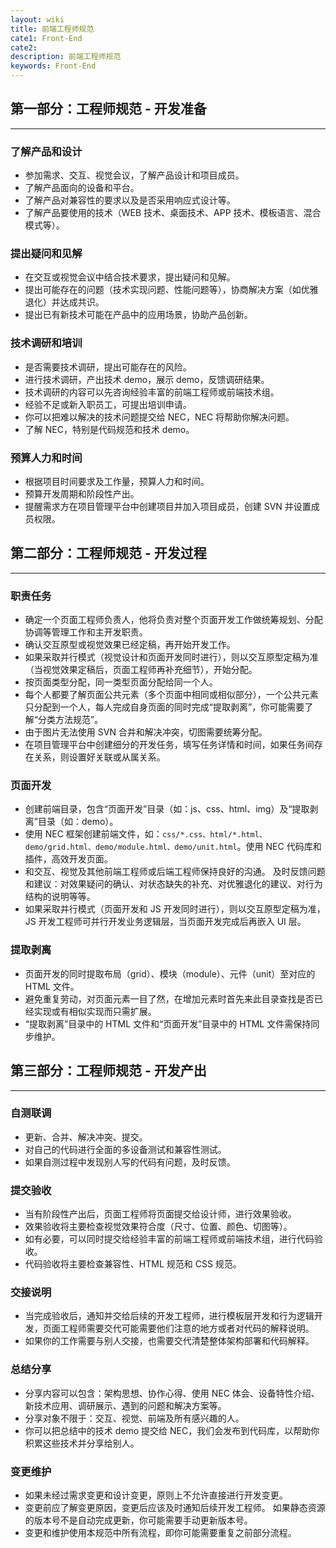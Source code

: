 ```yaml
---
layout: wiki
title: 前端工程师规范
cate1: Front-End
cate2:
description: 前端工程师规范
keywords: Front-End
---
```


## 第一部分：工程师规范 - 开发准备
<!--more-->

---

### 了解产品和设计

- 参加需求、交互、视觉会议，了解产品设计和项目成员。
- 了解产品面向的设备和平台。
- 了解产品对兼容性的要求以及是否采用响应式设计等。
- 了解产品要使用的技术（WEB 技术、桌面技术、APP 技术、模板语言、混合模式等）。

### 提出疑问和见解

- 在交互或视觉会议中结合技术要求，提出疑问和见解。
- 提出可能存在的问题（技术实现问题、性能问题等），协商解决方案（如优雅退化）并达成共识。
- 提出已有新技术可能在产品中的应用场景，协助产品创新。

### 技术调研和培训

- 是否需要技术调研，提出可能存在的风险。
- 进行技术调研，产出技术 demo，展示 demo，反馈调研结果。
- 技术调研的内容可以先咨询经验丰富的前端工程师或前端技术组。
- 经验不足或新入职员工，可提出培训申请。
- 你可以把难以解决的技术问题提交给 NEC，NEC 将帮助你解决问题。
- 了解 NEC，特别是代码规范和技术 demo。

### 预算人力和时间

- 根据项目时间要求及工作量，预算人力和时间。
- 预算开发周期和阶段性产出。
- 提醒需求方在项目管理平台中创建项目并加入项目成员，创建 SVN 并设置成员权限。

## 第二部分：工程师规范 - 开发过程

---

### 职责任务

- 确定一个页面工程师负责人，他将负责对整个页面开发工作做统筹规划、分配协调等管理工作和主开发职责。
- 确认交互原型或视觉效果已经定稿，再开始开发工作。
- 如果采取并行模式（视觉设计和页面开发同时进行），则以交互原型定稿为准（当视觉效果定稿后，页面工程师再补充细节），开始分配。
- 按页面类型分配，同一类型页面分配给同一个人。
- 每个人都要了解页面公共元素（多个页面中相同或相似部分），一个公共元素只分配到一个人，每人完成自身页面的同时完成“提取剥离”，你可能需要了解“分类方法规范”。
- 由于图片无法使用 SVN 合并和解决冲突，切图需要统筹分配。
- 在项目管理平台中创建细分的开发任务，填写任务详情和时间，如果任务间存在关系，则设置好关联或从属关系。

### 页面开发

- 创建前端目录，包含“页面开发”目录（如：js、css、html、img）及“提取剥离”目录（如：demo）。
- 使用 NEC 框架创建前端文件，如：`css/*.css、html/*.html、demo/grid.html、demo/module.html、demo/unit.html`。使用 NEC 代码库和插件，高效开发页面。
- 和交互、视觉及其他前端工程师或后端工程师保持良好的沟通。
及时反馈问题和建议：对效果疑问的确认、对状态缺失的补充、对优雅退化的建议、对行为结构的说明等等。
- 如果采取并行模式（页面开发和 JS 开发同时进行），则以交互原型定稿为准，JS 开发工程师可并行开发业务逻辑层，当页面开发完成后再嵌入 UI 层。

### 提取剥离

- 页面开发的同时提取布局（grid）、模块（module）、元件（unit）至对应的 HTML 文件。
- 避免重复劳动，对页面元素一目了然，在增加元素时首先来此目录查找是否已经实现或有相似实现而只需扩展。
- “提取剥离”目录中的 HTML 文件和“页面开发”目录中的 HTML 文件需保持同步维护。

## 第三部分：工程师规范 - 开发产出

---

### 自测联调

- 更新、合并、解决冲突、提交。
- 对自己的代码进行全面的多设备测试和兼容性测试。
- 如果自测过程中发现别人写的代码有问题，及时反馈。

### 提交验收

- 当有阶段性产出后，页面工程师将页面提交给设计师，进行效果验收。
- 效果验收将主要检查视觉效果符合度（尺寸、位置、颜色、切图等）。
- 如有必要，可以同时提交给经验丰富的前端工程师或前端技术组，进行代码验收。
- 代码验收将主要检查兼容性、HTML 规范和 CSS 规范。

### 交接说明

- 当完成验收后，通知并交给后续的开发工程师，进行模板层开发和行为逻辑开发，页面工程师需要交代可能需要他们注意的地方或者对代码的解释说明。
- 如果你的工作需要与别人交接，也需要交代清楚整体架构部署和代码解释。

### 总结分享

- 分享内容可以包含：架构思想、协作心得、使用 NEC 体会、设备特性介绍、新技术应用、调研展示、遇到的问题和解决方案等。
- 分享对象不限于：交互、视觉、前端及所有感兴趣的人。
- 你可以把总结中的技术 demo 提交给 NEC，我们会发布到代码库，以帮助你积累这些技术并分享给别人。

### 变更维护

- 如果未经过需求变更和设计变更，原则上不允许直接进行开发变更。
- 变更前应了解变更原因，变更后应该及时通知后续开发工程师。
如果静态资源的版本号不是自动完成更新，你可能需要手动更新版本号。
- 变更和维护使用本规范中所有流程，即你可能需要重复之前部分流程。
